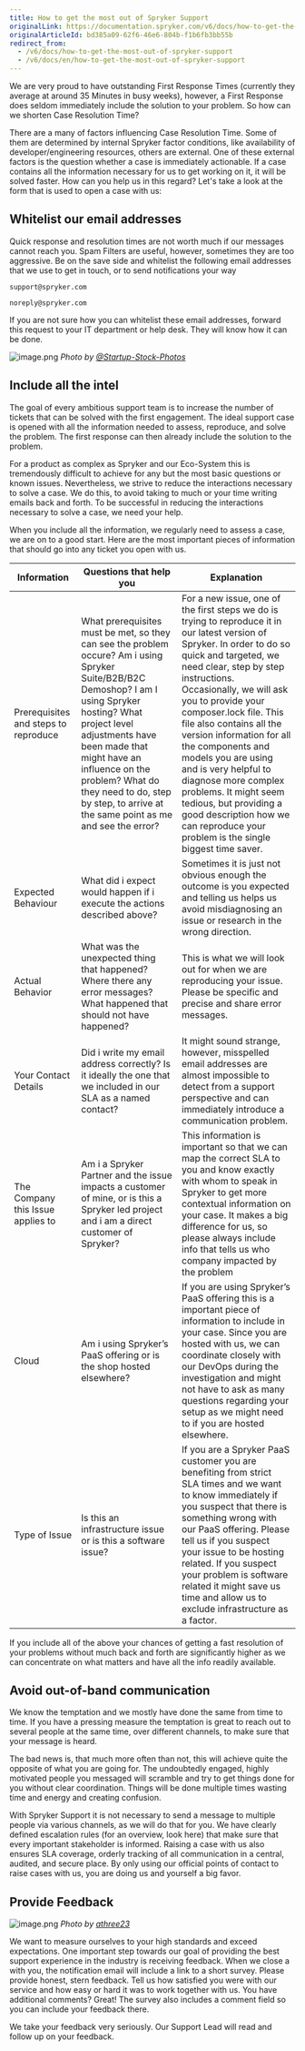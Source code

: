 ```yaml
---
title: How to get the most out of Spryker Support
originalLink: https://documentation.spryker.com/v6/docs/how-to-get-the-most-out-of-spryker-support
originalArticleId: bd385a09-62f6-46e6-804b-f1b6fb3bb55b
redirect_from:
  - /v6/docs/how-to-get-the-most-out-of-spryker-support
  - /v6/docs/en/how-to-get-the-most-out-of-spryker-support
---
```


We are very proud to have outstanding First Response Times (currently they average at around 35 Minutes in busy weeks), however, a First Response does seldom immediately include the solution to your problem. So how can we shorten Case Resolution Time?

There are a many of factors influencing Case Resolution Time. Some of them are determined by internal Spryker factor conditions, like availability of developer/engineering resources, others are external. One of these external factors is the question whether a case is immediately actionable. If a case contains all the information necessary for us to get working on it, it will be solved faster. How can you help us in this regard? Let's take a look at the form that is used to open a case with us:

## Whitelist our email addresses

Quick response and resolution times are not worth much if our messages cannot reach you. Spam Filters are useful, however, sometimes they are too aggressive. Be on the save side and whitelist the following email addresses that we use to get in touch, or to send notifications your way

    support@spryker.com

    noreply@spryker.com

If you are not sure how you can whitelist these email addresses, forward this request to your IT department or help desk. They will know how it can be done.

![image.png](https://cdn.document360.io/9fafa0d5-d76f-40c5-8b02-ab9515d3e879/Images/Documentation/image%28136%29.png)
*Photo by [@Startup-Stock-Photos](https://www.pexels.com/@startup-stock-photos)*

## Include all the intel

The goal of every ambitious support team is to increase the number of tickets that can be solved with the first engagement. The ideal support case is opened with all the information needed to assess, reproduce, and solve the problem. The first response can then already include the solution to the problem.

For a product as complex as Spryker and our Eco-System this is tremendously difficult to achieve for any but the most basic questions or known issues. Nevertheless, we strive to reduce the interactions necessary to solve a case. We do this, to avoid taking to much or your time writing emails back and forth. To be successful in reducing the interactions necessary to solve a case, we need your help. 

When you include all the information, we regularly need to assess a case, we are on to a good start. Here are the most important pieces of information that should go into any ticket you open with us.

| Information | Questions that help you | Explanation |
| --- | --- | --- |
| Prerequisites and steps to reproduce | What prerequisites must be met, so they can see the problem occure? Am i using Spryker Suite/B2B/B2C Demoshop? I am I using Spryker hosting? What project level adjustments have been made that might have an influence on the problem? What do they need to do, step by step, to arrive at the same point as me and see the error? | For a new issue, one of the first steps we do is trying to reproduce it in our latest version of Spryker. In order to do so quick and targeted, we need clear, step by step instructions. Occasionally, we will ask you to provide your composer.lock file. This file also contains all the version information for all the components and models you are using and is very helpful to diagnose more complex problems. It might seem tedious, but providing a good description how we can reproduce your problem is the single biggest time saver.|
| Expected Behaviour | What did i expect would happen if i execute the actions described above? | Sometimes it is just not obvious enough the outcome is you expected and telling us helps us avoid misdiagnosing an issue or research in the wrong direction.  |
| Actual Behavior | What was the unexpected thing that happened? Where there any error messages? What happened that should not have happened? | This is what we will look out for when we are reproducing your issue. Please be specific and precise and share error messages. |
| Your Contact Details | Did i write my email address correctly? Is it ideally the one that we included in our SLA as a named contact? | It might sound strange, however, misspelled email addresses are almost impossible to detect from a support perspective and can immediately introduce a communication problem.  |
| The Company this Issue applies to | Am i a Spryker Partner and the issue impacts a customer of mine, or is this a Spryker led project and i am a direct customer of Spryker? | This information is important so that we can map the correct SLA to you and know exactly with whom to speak in Spryker to get more contextual information on your case. It makes a big difference for us, so please always include info that tells us who company impacted by the problem |
| Cloud | Am i using Spryker’s PaaS offering or is the shop hosted elsewhere? | If you are using Spryker’s PaaS offering this is a important piece of information to include in your case. Since you are hosted with us, we can coordinate closely with our DevOps during the investigation and might not have to ask as many questions regarding your setup as we might need to if you are hosted elsewhere. |
| Type of Issue | Is this an infrastructure issue or is this a software issue? | If you are a Spryker PaaS customer you are benefiting from strict SLA times and we want to know immediately if you suspect that there is something wrong with our PaaS offering. Please tell us if you suspect your issue to be hosting related. If you suspect your problem is software related it might save us time and allow us to exclude infrastructure as a factor. |

If you include all of the above your chances of getting a fast resolution of your problems without much back and forth are significantly higher as we can concentrate on what matters and have all the info readily available.

## Avoid out-of-band communication

We know the temptation and we mostly have done the same from time to time. If you have a pressing measure the temptation is great to reach out to several people at the same time, over different channels, to make sure that your message is heard. 

The bad news is, that much more often than not, this will achieve quite the opposite of what you are going for. The undoubtedly engaged, highly motivated people you messaged will scramble and try to get things done for you without clear coordination. Things will be done multiple times wasting time and energy and creating confusion. 

With Spryker Support it is not necessary to send a message to multiple people via various channels, as we will do that for you. We have clearly defined escalation rules (for an overview, look here) that make sure that every important stakeholder is informed. Raising a case with us also ensures SLA coverage, orderly tracking of all communication in a central, audited, and secure place. By only using our official points of contact to raise cases with us, you are doing us and yourself a big favor.

## Provide Feedback
![image.png](https://cdn.document360.io/9fafa0d5-d76f-40c5-8b02-ab9515d3e879/Images/Documentation/image%28135%29.png)
*Photo by [athree23](https://pixabay.com/de/users/athree23-6195572/)*

We want to measure ourselves to your high standards and exceed expectations. One important step towards our goal of providing the best support experience in the industry is receiving feedback. When we close a with you, the notification email will include a link to a short survey. Please provide honest, stern feedback. Tell us how satisfied you were with our service and how easy or hard it was to work together with us. You have additional comments? Great! The survey also includes a comment field so you can include your feedback there. 

We take your feedback very seriously. Our Support Lead will read and follow up on your feedback.
